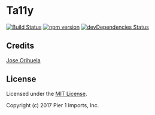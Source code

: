 # Ta11y

[![Build Status](https://travis-ci.org/ariyalabs/ta11y.svg?branch=master)](https://travis-ci.org/ariyalabs/ta11y)
[![npm version](https://img.shields.io/npm/v/bootstrap.svg)](https://www.npmjs.com/package/ta11y)
[![devDependencies Status](https://david-dm.org/ariyalabs/ta11y/dev-status.svg)](https://david-dm.org/ariyalabs/ta11y?type=dev)

## Credits
[Jose Orihuela](https://github.com/joseorihuela/)

## License

Licensed under the [MIT License](LICENSE).

Copyright (c) 2017 Pier 1 Imports, Inc.

